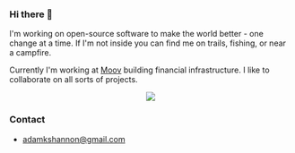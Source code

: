 ### Hi there 👋

I'm working on open-source software to make the world better - one change at a time. If I'm not inside you can find me on trails, fishing, or near a campfire. 

Currently I'm working at [Moov](https://github.com/moov-io) building financial infrastructure. I like to collaborate on all sorts of projects.

<p align="center">
  <a href="https://moov.io"><img src="https://moov.io/images/logo@2x.png"></a>
</p>

### Contact

- adamkshannon@gmail.com
